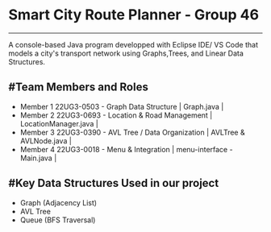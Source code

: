 # Smart City Route Planner - Group 46
---------------------------
A console-based Java program developped with Eclipse IDE/ VS Code that models a city's transport network using Graphs,Trees, and Linear Data Structures.

#Team Members and Roles
-----------------------

- Member 1 22UG3-0503 - Graph Data Structure | Graph.java |
- Member 2 22UG3-0693 - Location & Road Management | LocationManager.java |
- Member 3 22UG3-0390 - AVL Tree / Data Organization | AVLTree & AVLNode.java |
- Member 4 22UG3-0018 - Menu & Integration | menu-interface - Main.java |
  
#Key Data Structures Used in our project
----------------------------------------
- Graph (Adjacency List)
- AVL Tree
- Queue (BFS Traversal)
